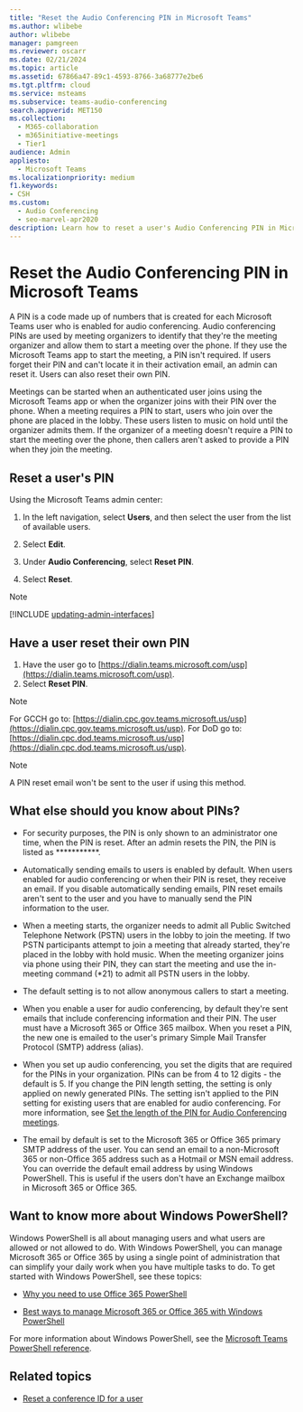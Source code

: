 ```yaml
---
title: "Reset the Audio Conferencing PIN in Microsoft Teams"
ms.author: wlibebe
author: wlibebe
manager: pamgreen
ms.reviewer: oscarr
ms.date: 02/21/2024
ms.topic: article
ms.assetid: 67866a47-89c1-4593-8766-3a68777e2be6
ms.tgt.pltfrm: cloud
ms.service: msteams
ms.subservice: teams-audio-conferencing
search.appverid: MET150
ms.collection: 
  - M365-collaboration
  - m365initiative-meetings
  - Tier1
audience: Admin
appliesto: 
  - Microsoft Teams
ms.localizationpriority: medium
f1.keywords:
- CSH
ms.custom: 
  - Audio Conferencing
  - seo-marvel-apr2020
description: Learn how to reset a user's Audio Conferencing PIN in Microsoft Teams, and learn important facts about PINs.
---
```


# Reset the Audio Conferencing PIN in Microsoft Teams

A PIN is a code made up of numbers that is created for each Microsoft Teams user who is enabled for audio conferencing. Audio conferencing PINs are used by meeting organizers to identify that they're the meeting organizer and allow them to start a meeting over the phone. If they use the Microsoft Teams app to start the meeting, a PIN isn't required. If users forget their PIN and can't locate it in their activation email, an admin can reset it. Users can also reset their own PIN.
  
Meetings can be started when an authenticated user joins using the Microsoft Teams app or when the organizer joins with their PIN over the phone. When a meeting requires a PIN to start, users who join over the phone are placed in the lobby. These users listen to music on hold until the organizer admits them. If the organizer of a meeting doesn't require a PIN to start the meeting over the phone, then callers aren't asked to provide a PIN when they join the meeting.

## Reset a user's PIN

Using the Microsoft Teams admin center:

1. In the left navigation, select **Users**, and then select the user from the list of available users.

2. Select **Edit**.

3. Under **Audio Conferencing**, select **Reset PIN**.

4. Select **Reset**.

> [!Note]
> [!INCLUDE [updating-admin-interfaces](includes/updating-admin-interfaces.md)]

## Have a user reset their own PIN

1. Have the user go to [https://dialin.teams.microsoft.com/usp](https://dialin.teams.microsoft.com/usp).
2. Select **Reset PIN**.

> [!NOTE]
> For GCCH go to: [https://dialin.cpc.gov.teams.microsoft.us/usp](https://dialin.cpc.gov.teams.microsoft.us/usp).
> For DoD go to: [https://dialin.cpc.dod.teams.microsoft.us/usp](https://dialin.cpc.dod.teams.microsoft.us/usp).

> [!NOTE]
> A PIN reset email won't be sent to the user if using this method.

## What else should you know about PINs?

- For security purposes, the PIN is only shown to an administrator one time, when the PIN is reset. After an admin resets the PIN, the PIN is listed as ***********.

- Automatically sending emails to users is enabled by default. When users enabled for audio conferencing or when their PIN is reset, they receive an email. If you disable automatically sending emails, PIN reset emails aren't sent to the user and you have to manually send the PIN information to the user.

- When a meeting starts, the organizer needs to admit all Public Switched Telephone Network (PSTN) users in the lobby to join the meeting. If two PSTN participants attempt to join a meeting that already started, they're placed in the lobby with hold music. When the meeting organizer joins via phone using their PIN, they can start the meeting and use the in-meeting command (*21) to admit all PSTN users in the lobby.

- The default setting is to not allow anonymous callers to start a meeting.

- When you enable a user for audio conferencing, by default they're sent emails that include conferencing information and their PIN. The user must have a Microsoft 365 or Office 365 mailbox. When you reset a PIN, the new one is emailed to the user's primary Simple Mail Transfer Protocol (SMTP) address (alias).

- When you set up audio conferencing, you set the digits that are required for the PINs in your organization. PINs can be from 4 to 12 digits - the default is 5. If you change the PIN length setting, the setting is only applied on newly generated PINs.  The setting isn't applied to the PIN setting for existing users that are enabled for audio conferencing. For more information, see [Set the length of the PIN for Audio Conferencing meetings](Set-the-PIN-length-for-Audio-Conferencing-meetings-in-teams.md).

- The email by default is set to the Microsoft 365 or Office 365 primary SMTP address of the user. You can send an email to a non-Microsoft 365 or non-Office 365 address such as a Hotmail or MSN email address. You can override the default email address by using Windows PowerShell. This is useful if the users don't have an Exchange mailbox in Microsoft 365 or Office 365.

## Want to know more about Windows PowerShell?

Windows PowerShell is all about managing users and what users are allowed or not allowed to do. With Windows PowerShell, you can manage Microsoft 365 or Office 365 by using a single point of administration that can simplify your daily work when you have multiple tasks to do. To get started with Windows PowerShell, see these topics:

- [Why you need to use Office 365 PowerShell](/microsoft-365/enterprise/why-you-need-to-use-microsoft-365-powershell)

- [Best ways to manage Microsoft 365 or Office 365 with Windows PowerShell](/previous-versions//dn568025(v=technet.10))

For more information about Windows PowerShell, see the [Microsoft Teams PowerShell reference](/powershell/module/teams).
  
## Related topics

- [Reset a conference ID for a user](reset-a-conference-id-for-a-user-in-teams.md)
